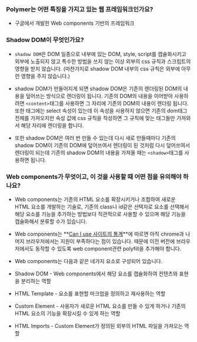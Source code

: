 ### Polymer는 어떤 특징을 가지고 있는 웹 프레임워크인가요?
* 구글에서 개발한 Web components 기반의 프레임워크

### Shadow DOM이 무엇인가요?
* `shadow DOM`은 DOM 일종으로 내부에 있는 DOM, style, script를 캡슐화시키고 외부에 노출되지 않고 특수한 방법을 쓰지 않는 이상 외부의 css 규칙과 스크립트의 영향을 받지 않습니다. (마찬가지로 shadow DOM 내부의 css 규칙은 외부에 아무런 영향을 주지 않습니다.)

* shadow DOM가 만들어지게 되면 shadow DOM은 기존의 렌더링된 DOM의 내용을 덮어쓰는 방식으로 렌더링이 됩니다. 기존의 DOM의 내용을 이어받아 사용하려면 `<content>`태그를 사용하면 그 자리에 기존의 DOM의 내용이 렌더링 됩니다. 또한 <content>태그에는 select 속성이 있는데 이 속성을 사용하지 않으면 기존의 dom태그 전체를 가져오지만 속성 값에 css 규칙을 작성하면 그 규칙에 맞는 태그들만 가져와서 해당 자리에 렌더링을 합니다.

* 또한 shadow DOM은 여러 번 만들 수 있는데 다시 새로 만들때마다 기존의 shadow DOM이 기존의 DOM에 덮어쓰여서 렌더링이 된 것처럼 다시 덮어쓰여서 렌더링이 되는데 기존의 shadow DOM의 내용을 가져올 때는  `<shadow>`태그를 사용하면 됩니다.

### Web components가 무엇이고, 이 것을 사용할 때 어떤 점을 유의해야 하나요?
* Web components는 기존의 HTML 요소를 확장시키거나 조합하여 새로운 HTML 요소를 개발하는 기술로, 기존의 class나 id같은 선택자로 요소를 선택해서 해당 요소를 기능을 추가하는 방법보다 직관적으로 사용할 수 있으며 해당 기능을 캡슐화해서 분류할 수가 있습니다.

* Web components는 **[Can I use 사이트의 통계](http://caniuse.com/#search=web%20component)**에 따르면 아직 chrome과 나머지 브라우저에서는 지원이 부족하다는 점이 있습니다. 때문에 이전 버전에 브라우저에서도 동작할 수 있도록 web component관련 polyfill을 추가해야 합니다.

* Web components는 다음과 같은 네가지 요소로 구성되어 있습니다.
 * Shadow DOM - Web components에서 해당 요소를 캡슐화하여 컨텐츠와 표현을 분리하는 역할
 * HTML Template - 요소를 표현할 마크업을 정의하고 재사용하는 역할
 * Custom Element - 사용자가 새로운 HTML 요소를 만들 수 있게 하거나 기존의 HTML 요소의 기능을 확장시킬 수 있게 하는 역할
 * HTML Imports - Custom Element가 정의된 외부의 HTML 파일을 가져오는 역할